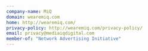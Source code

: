 ```yaml
---
company-name: MiQ
domain: wearemiq.com
home: http://wearemiq.com/
privacy-policy: http://wearemiq.com/privacy-policy/
email: privacy@mediaiqdigital.com
member-of: "Network Advertising Initiative"
---
```




